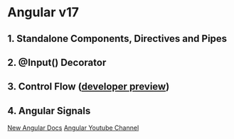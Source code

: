 # Angular v17

## 1. Standalone Components, Directives and Pipes

## 2. @Input() Decorator

## 3. Control Flow ([developer preview](https://angular.dev/reference/releases#developer-preview))

## 4. Angular Signals

[New Angular Docs](https://angular.dev/)
[Angular Youtube Channel](https://www.youtube.com/@Angular)
